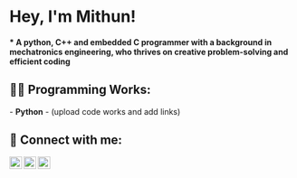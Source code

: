 <h1>Hey, I'm Mithun! </h1>
<h4>* A python, C++ and embedded C programmer with a background in mechatronics engineering, who thrives on creative problem-solving and efficient coding</h4>

<h2>👨‍💻 Programming Works:</h2>
- <b>Python</b>
  - (upload code works and add links)

<h2> 🤝 Connect with me:</h2>

[<img align="left" alt="MithunLinkedIn" width="22px" src="https://cdn.jsdelivr.net/npm/simple-icons@v3/icons/linkedin.svg" />][linkedin]
[<img align="left" alt="MithunYouTube" width="22px" src="https://cdn.jsdelivr.net/npm/simple-icons@v3/icons/youtube.svg" />][youtube]
[<img align="left" alt="MithunEmail" width="22px" src="https://cdn.jsdelivr.net/npm/simple-icons@v3/icons/gmail.svg" />][email]

[linkedin]: https://www.linkedin.com/in/mithunmanivannan/
[youtube]: https://www.youtube.com/chickentmgaming
[email]: mailto:mithunmanivannan@outlook.com


